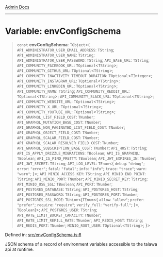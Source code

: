 [Admin Docs](/)

***

# Variable: envConfigSchema

> `const` **envConfigSchema**: `TObject`\<\{ `API_ADMINISTRATOR_USER_EMAIL_ADDRESS`: `TString`; `API_ADMINISTRATOR_USER_NAME`: `TString`; `API_ADMINISTRATOR_USER_PASSWORD`: `TString`; `API_BASE_URL`: `TString`; `API_COMMUNITY_FACEBOOK_URL`: `TOptional`\<`TString`\>; `API_COMMUNITY_GITHUB_URL`: `TOptional`\<`TString`\>; `API_COMMUNITY_INACTIVITY_TIMEOUT_DURATION`: `TOptional`\<`TInteger`\>; `API_COMMUNITY_INSTAGRAM_URL`: `TOptional`\<`TString`\>; `API_COMMUNITY_LINKEDIN_URL`: `TOptional`\<`TString`\>; `API_COMMUNITY_NAME`: `TString`; `API_COMMUNITY_REDDIT_URL`: `TOptional`\<`TString`\>; `API_COMMUNITY_SLACK_URL`: `TOptional`\<`TString`\>; `API_COMMUNITY_WEBSITE_URL`: `TOptional`\<`TString`\>; `API_COMMUNITY_X_URL`: `TOptional`\<`TString`\>; `API_COMMUNITY_YOUTUBE_URL`: `TOptional`\<`TString`\>; `API_GRAPHQL_LIST_FIELD_COST`: `TNumber`; `API_GRAPHQL_MUTATION_BASE_COST`: `TNumber`; `API_GRAPHQL_NON_PAGINATED_LIST_FIELD_COST`: `TNumber`; `API_GRAPHQL_OBJECT_FIELD_COST`: `TNumber`; `API_GRAPHQL_SCALAR_FIELD_COST`: `TNumber`; `API_GRAPHQL_SCALAR_RESOLVER_FIELD_COST`: `TNumber`; `API_GRAPHQL_SUBSCRIPTION_BASE_COST`: `TNumber`; `API_HOST`: `TString`; `API_IS_APPLY_DRIZZLE_MIGRATIONS`: `TBoolean`; `API_IS_GRAPHIQL`: `TBoolean`; `API_IS_PINO_PRETTY`: `TBoolean`; `API_JWT_EXPIRES_IN`: `TNumber`; `API_JWT_SECRET`: `TString`; `API_LOG_LEVEL`: `TEnum`\<\{ `debug`: `"debug"`; `error`: `"error"`; `fatal`: `"fatal"`; `info`: `"info"`; `trace`: `"trace"`; `warn`: `"warn"`; \}\>; `API_MINIO_ACCESS_KEY`: `TString`; `API_MINIO_END_POINT`: `TString`; `API_MINIO_PORT`: `TNumber`; `API_MINIO_SECRET_KEY`: `TString`; `API_MINIO_USE_SSL`: `TBoolean`; `API_PORT`: `TNumber`; `API_POSTGRES_DATABASE`: `TString`; `API_POSTGRES_HOST`: `TString`; `API_POSTGRES_PASSWORD`: `TString`; `API_POSTGRES_PORT`: `TNumber`; `API_POSTGRES_SSL_MODE`: `TUnion`\<\[`TEnum`\<\{ `allow`: `"allow"`; `prefer`: `"prefer"`; `require`: `"require"`; `verify_full`: `"verify-full"`; \}\>, `TBoolean`\]\>; `API_POSTGRES_USER`: `TString`; `API_RATE_LIMIT_BUCKET_CAPACITY`: `TNumber`; `API_RATE_LIMIT_REFILL_RATE`: `TNumber`; `API_REDIS_HOST`: `TString`; `API_REDIS_PORT`: `TNumber`; `MINIO_ROOT_USER`: `TOptional`\<`TString`\>; \}\>

Defined in: [src/envConfigSchema.ts:8](https://github.com/PalisadoesFoundation/talawa-api/blob/ba7157ff8b26bc2c54d7ad9ad4d0db0ff21eda4d/src/envConfigSchema.ts#L8)

JSON schema of a record of environment variables accessible to the talawa api at runtime.
